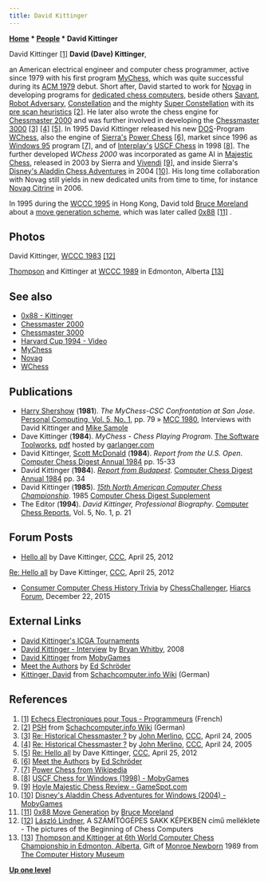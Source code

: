 ```yaml
---
title: David Kittinger
---
```

**[Home](Home "Home") * [People](People "People") * David Kittinger**

[](http://pagesperso-orange.fr/Eric.Terrien/page4/page2/page2.html) David Kittinger <a id="cite-note-1" href="#cite-ref-1">[1]</a>
**David (Dave) Kittinger**,

an American electrical engineer and computer chess programmer, active since 1979 with his first program [MyChess](MyChess "MyChess"), which was quite successful during its [ACM 1979](ACM_1979 "ACM 1979") debut. Short after, David started to work for [Novag](Novag "Novag") in developing programs for [dedicated chess computers](Dedicated_Chess_Computers "Dedicated Chess Computers"), beside others [Savant](Savant "Savant"), [Robot Adversary](Robot_Adversary "Robot Adversary"), [Constellation](Constellation "Constellation") and the mighty [Super Constellation](Super_Constellation "Super Constellation") with its [pre scan heuristics](Oracle "Oracle") <a id="cite-note-2" href="#cite-ref-2">[2]</a>. He later also wrote the chess engine for [Chessmaster 2000](Chessmaster#2000 "Chessmaster") and was further involved in developing the [Chessmaster 3000](Chessmaster#3000 "Chessmaster") <a id="cite-note-3" href="#cite-ref-3">[3]</a> <a id="cite-note-4" href="#cite-ref-4">[4]</a> <a id="cite-note-5" href="#cite-ref-5">[5]</a>. In 1995 David Kittinger released his new [DOS](MS-DOS "MS-DOS")-Program [WChess](WChess "WChess"), also the engine of [Sierra's](Sierra "Sierra") [Power Chess](Power_Chess "Power Chess") <a id="cite-note-6" href="#cite-ref-6">[6]</a>, market since 1996 as [Windows 95](Windows "Windows") program <a id="cite-note-7" href="#cite-ref-7">[7]</a>, and of [Interplay's](index.php?title=Interplay&action=edit&redlink=1 "Interplay (page does not exist)") [USCF Chess](USCF_Chess "USCF Chess") in 1998 <a id="cite-note-8" href="#cite-ref-8">[8]</a>. The further developed *WChess 2000* was incorporated as game AI in [Majestic Chess](Majestic_Chess "Majestic Chess"), released in 2003 by Sierra and [Vivendi](https://en.wikipedia.org/wiki/Vivendi) <a id="cite-note-9" href="#cite-ref-9">[9]</a>, and inside Sierra's [Disney's Aladdin Chess Adventures](Disney%27s_Aladdin_Chess_Adventures "Disney's Aladdin Chess Adventures") in 2004 <a id="cite-note-10" href="#cite-ref-10">[10]</a>. His long time collaboration with Novag still yields in new dedicated units from time to time, for instance [Novag Citrine](Novag_Citrine "Novag Citrine") in 2006.

In 1995 during the [WCCC 1995](WCCC_1995 "WCCC 1995") in Hong Kong, David told [Bruce Moreland](Bruce_Moreland "Bruce Moreland") about a [move generation scheme](Move_Generation "Move Generation"), which was later called [0x88](0x88 "0x88") <a id="cite-note-11" href="#cite-ref-11">[11]</a> .

## Photos

[](File:Kittinger1983.JPG)
David Kittinger, [WCCC 1983](WCCC_1983 "WCCC 1983") <a id="cite-note-12" href="#cite-ref-12">[12]</a>

[](http://www.computerhistory.org/chess/full_record.php?iid=stl-430b9bbdd6cd9)
[Thompson](Ken_Thompson "Ken Thompson") and Kittinger at [WCCC 1989](WCCC_1989 "WCCC 1989") in Edmonton, Alberta <a id="cite-note-13" href="#cite-ref-13">[13]</a>

## See also

- [0x88 - Kittinger](0x88#Kittinger "0x88")
- [Chessmaster 2000](Chessmaster#2000 "Chessmaster")
- [Chessmaster 3000](Chessmaster#3000 "Chessmaster")
- [Harvard Cup 1994 - Video](Harvard_Cup_1994#Video "Harvard Cup 1994")
- [MyChess](MyChess "MyChess")
- [Novag](Novag "Novag")
- [WChess](WChess "WChess")

## Publications

- [Harry Shershow](Harry_Shershow "Harry Shershow") (**1981**). *The MyChess-CSC Confrontation at San Jose*. [Personal Computing, Vol. 5, No. 1](Personal_Computing#5_1 "Personal Computing"), pp. 79 » [MCC 1980](MCC_1980 "MCC 1980"), Interviews with David Kittinger and [Mike Samole](index.php?title=Myron_Samole&action=edit&redlink=1 "Myron Samole (page does not exist)")
- Dave Kittinger (**1984**). *MyChess - Chess Playing Program*. [The Software Toolworks](index.php?title=Software_Toolworks&action=edit&redlink=1 "Software Toolworks (page does not exist)"), [pdf](http://heathkit.garlanger.com/library/TheSoftwareToolworks/software/manuals/210_Mychess.pdf) hosted by [garlanger.com](http://garlanger.com/Welcome.html)
- David Kittinger, [Scott McDonald](Scott_McDonald "Scott McDonald") (**1984**). *Report from the U.S. Open*. [Computer Chess Digest Annual 1984](Computer_Chess_Reports "Computer Chess Reports") pp. 15-33
- David Kittinger (**1984**). *[Report from Budapest](WMCCC_1983 "WMCCC 1983")*. [Computer Chess Digest Annual 1984](Computer_Chess_Reports "Computer Chess Reports") pp. 34
- David Kittinger (**1985**). *[15th North American Computer Chess Championship](ACM_1984 "ACM 1984")*. 1985 [Computer Chess Digest Supplement](Computer_Chess_Reports "Computer Chess Reports")
- The Editor (**1994**). *David Kittinger, Professional Biography*. [Computer Chess Reports](Computer_Chess_Reports "Computer Chess Reports"), Vol. 5, No. 1, p. 21

## Forum Posts

- [Hello all](http://www.talkchess.com/forum/viewtopic.php?t=43447) by Dave Kittinger, [CCC](CCC "CCC"), April 25, 2012

[Re: Hello all](http://www.talkchess.com/forum/viewtopic.php?topic_view=threads&p=462584&t=43447) by Dave Kittinger, [CCC](CCC "CCC"), April 25, 2012

- [Consumer Computer Chess History Trivia](http://www.hiarcs.net/forums/viewtopic.php?t=6768&start=84) by [ChessChallenger](Ron_Nelson "Ron Nelson"), [Hiarcs Forum](Computer_Chess_Forums "Computer Chess Forums"), December 22, 2015

## External Links

- [David Kittinger's ICGA Tournaments](https://www.game-ai-forum.org/icga-tournaments/person.php?id=187)
- [David Kittinger - Interview](http://www.chesscomputeruk.com/html/dave_kittinger.html) by [Bryan Whitby](index.php?title=Bryan_Whitby&action=edit&redlink=1 "Bryan Whitby (page does not exist)"), 2008
- [David Kittinger](http://www.mobygames.com/developer/sheet/view/developerId,4147/) from [MobyGames](https://en.wikipedia.org/wiki/MobyGames)
- [Meet the Authors](http://www.rebel.nl/authors.htm) by [Ed Schröder](Ed_Schroder "Ed Schroder")
- [Kittinger, David](http://www.schach-computer.info/wiki/index.php/Kittinger,_David) from [Schachcomputer.info Wiki](http://www.schach-computer.info/wiki/index.php/Hauptseite_En) (German)

## References

1. <a id="cite-ref-1" href="#cite-note-1">[1]</a> [Echecs Electroniques pour Tous - Programmeurs](http://pagesperso-orange.fr/Eric.Terrien/page4/page2/page2.html) (French)
1. <a id="cite-ref-2" href="#cite-note-2">[2]</a> [PSH](http://www.schach-computer.info/wiki/index.php/PSH) from [Schachcomputer.info Wiki](http://www.schach-computer.info/wiki/index.php/Hauptseite_En) (German)
1. <a id="cite-ref-3" href="#cite-note-3">[3]</a> [Re: Historical Chessmaster ?](https://www.stmintz.com/ccc/index.php?id=422725) by [John Merlino](John_Merlino "John Merlino"), [CCC](CCC "CCC"), April 24, 2005
1. <a id="cite-ref-4" href="#cite-note-4">[4]</a> [Re: Historical Chessmaster ?](https://www.stmintz.com/ccc/index.php?id=422644) by [John Merlino](John_Merlino "John Merlino"), [CCC](CCC "CCC"), April 24, 2005
1. <a id="cite-ref-5" href="#cite-note-5">[5]</a> [Re: Hello all](http://www.talkchess.com/forum/viewtopic.php?topic_view=threads&p=462584&t=43447) by Dave Kittinger, [CCC](CCC "CCC"), April 25, 2012
1. <a id="cite-ref-6" href="#cite-note-6">[6]</a> [Meet the Authors](http://www.rebel.nl/authors.htm) by [Ed Schröder](Ed_Schroder "Ed Schroder")
1. <a id="cite-ref-7" href="#cite-note-7">[7]</a> [Power Chess from Wikipedia](https://en.wikipedia.org/wiki/Power_Chess)
1. <a id="cite-ref-8" href="#cite-note-8">[8]</a> [USCF Chess for Windows (1998) - MobyGames](http://www.mobygames.com/game/uscf-chess)
1. <a id="cite-ref-9" href="#cite-note-9">[9]</a> [Hoyle Majestic Chess Review - GameSpot.com](http://www.gamespot.com/hoyle-majestic-chess/reviews/hoyle-majestic-chess-review-6074888/)
1. <a id="cite-ref-10" href="#cite-note-10">[10]</a> [Disney's Aladdin Chess Adventures for Windows (2004) - MobyGames](http://www.mobygames.com/game/disneys-aladdin-chess-adventures)
1. <a id="cite-ref-11" href="#cite-note-11">[11]</a> [0x88 Move Generation](http://web.archive.org/web/20070716111804/www.brucemo.com/compchess/programming/0x88.htm) by [Bruce Moreland](Bruce_Moreland "Bruce Moreland")
1. <a id="cite-ref-12" href="#cite-note-12">[12]</a> [László Lindner](L%C3%A1szl%C3%B3_Lindner "László Lindner"), A SZÁMÍTÓGÉPES SAKK KÉPEKBEN című melléklete - The pictures of the Beginning of Chess Computers
1. <a id="cite-ref-13" href="#cite-note-13">[13]</a> [Thompson and Kittinger at 6th World Computer Chess Championship in Edmonton, Alberta](http://www.computerhistory.org/chess/full_record.php?iid=stl-430b9bbdd6cd9), Gift of [Monroe Newborn](Monroe_Newborn "Monroe Newborn") 1989 from [The Computer History Museum](The_Computer_History_Museum "The Computer History Museum")

**[Up one level](People "People")**

